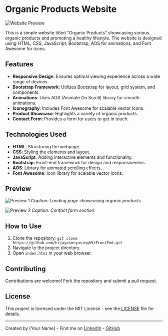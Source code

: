 # Organic Products Website

![Website Preview](preview.png)

This is a simple website titled "Organic Products" showcasing various organic products and promoting a healthy lifestyle. The website is designed using HTML, CSS, JavaScript, Bootstrap, AOS for animations, and Font Awesome for icons.

## Features

- **Responsive Design**: Ensures optimal viewing experience across a wide range of devices.
- **Bootstrap Framework**: Utilizes Bootstrap for layout, grid system, and components.
- **Animations**: Uses AOS (Animate On Scroll) library for smooth animations.
- **Iconography**: Includes Font Awesome for scalable vector icons.
- **Product Showcase**: Highlights a variety of organic products.
- **Contact Form**: Provides a form for users to get in touch.

## Technologies Used

- **HTML**: Structuring the webpage.
- **CSS**: Styling the elements and layout.
- **JavaScript**: Adding interactive elements and functionality.
- **Bootstrap**: Front-end framework for design and responsiveness.
- **AOS**: Library for animated scrolling effects.
- **Font Awesome**: Icon library for scalable vector icons.

## Preview

![Preview 1](screenshots/preview1.png)
*Caption: Landing page showcasing organic products.*

![Preview 2](screenshots/preview2.png)
*Caption: Contact form section.*

## How to Use

1. Clone the repository: `git clone https://github.com/hrjayasuryasingh9/FrontEnd.git`
2. Navigate to the project directory.
3. Open `index.html` in your web browser.

## Contributing

Contributions are welcome! Fork the repository and submit a pull request.

## License

This project is licensed under the MIT License - see the [LICENSE](LICENSE) file for details.

---

Created by [Your Name] - Find me on [LinkedIn](https://www.linkedin.com/in/your-profile) - [GitHub](https://github.com/yourusername)


